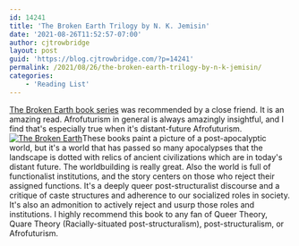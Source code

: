 ```yaml
---
id: 14241
title: 'The Broken Earth Trilogy by N. K. Jemisin'
date: '2021-08-26T11:52:57-07:00'
author: cjtrowbridge
layout: post
guid: 'https://blog.cjtrowbridge.com/?p=14241'
permalink: /2021/08/26/the-broken-earth-trilogy-by-n-k-jemisin/
categories:
    - 'Reading List'
---
```


[The Broken Earth book series](https://amzn.to/2WlgGcH) was recommended by a close friend. It is an amazing read. Afrofuturism in general is always amazingly insightful, and I find that's especially true when it's distant-future Afrofuturism. [![The Broken Earth](https://blog.cjtrowbridge.com/wp-content/uploads/2021/08/The-Broken-Earth-1-1.jpg)](https://amzn.to/2WlgGcH)These books paint a picture of a post-apocalyptic world, but it's a world that has passed so many apocalypses that the landscape is dotted with relics of ancient civilizations which are in today's distant future. The worldbuilding is really great. Also the world is full of functionalist institutions, and the story centers on those who reject their assigned functions. It's a deeply queer post-structuralist discourse and a critique of caste structures and adherence to our socialized roles in society. It's also an admonition to actively reject and usurp those roles and institutions. I highly recommend this book to any fan of Queer Theory, Quare Theory (Racially-situated post-structuralism), post-structuralism, or Afrofuturism. 